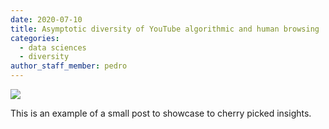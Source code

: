 ```yaml
---
date: 2020-07-10
title: Asymptotic diversity of YouTube algorithmic and human browsing
categories:
  - data sciences
  - diversity
author_staff_member: pedro
---
```


<img src="{{ site.baseurl }}/images/gallery/IC2S2_rw.png"/>

This is an example of a small post to showcase to cherry picked insights.
